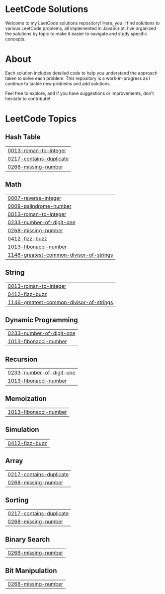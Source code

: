 # LeetCode Solutions
Welcome to my LeetCode solutions repository! Here, you'll find solutions to various LeetCode problems, all implemented in JavaScript. I’ve organized the solutions by topic to make it easier to navigate and study specific concepts.

# About
Each solution includes detailed code to help you understand the approach taken to solve each problem. This repository is a work-in-progress as I continue to tackle new problems and add solutions.

Feel free to explore, and if you have suggestions or improvements, don't hesitate to contribute!

<!---LeetCode Topics Start-->
# LeetCode Topics
## Hash Table
|  |
| ------- |
| [0013-roman-to-integer](https://github.com/huzaifsk/leetcode/tree/master/0013-roman-to-integer) |
| [0217-contains-duplicate](https://github.com/huzaifsk/leetcode/tree/master/0217-contains-duplicate) |
| [0268-missing-number](https://github.com/huzaifsk/leetcode/tree/master/0268-missing-number) |
## Math
|  |
| ------- |
| [0007-reverse-integer](https://github.com/huzaifsk/leetcode/tree/master/0007-reverse-integer) |
| [0009-palindrome-number](https://github.com/huzaifsk/leetcode/tree/master/0009-palindrome-number) |
| [0013-roman-to-integer](https://github.com/huzaifsk/leetcode/tree/master/0013-roman-to-integer) |
| [0233-number-of-digit-one](https://github.com/huzaifsk/leetcode/tree/master/0233-number-of-digit-one) |
| [0268-missing-number](https://github.com/huzaifsk/leetcode/tree/master/0268-missing-number) |
| [0412-fizz-buzz](https://github.com/huzaifsk/leetcode/tree/master/0412-fizz-buzz) |
| [1013-fibonacci-number](https://github.com/huzaifsk/leetcode/tree/master/1013-fibonacci-number) |
| [1146-greatest-common-divisor-of-strings](https://github.com/huzaifsk/leetcode/tree/master/1146-greatest-common-divisor-of-strings) |
## String
|  |
| ------- |
| [0013-roman-to-integer](https://github.com/huzaifsk/leetcode/tree/master/0013-roman-to-integer) |
| [0412-fizz-buzz](https://github.com/huzaifsk/leetcode/tree/master/0412-fizz-buzz) |
| [1146-greatest-common-divisor-of-strings](https://github.com/huzaifsk/leetcode/tree/master/1146-greatest-common-divisor-of-strings) |
## Dynamic Programming
|  |
| ------- |
| [0233-number-of-digit-one](https://github.com/huzaifsk/leetcode/tree/master/0233-number-of-digit-one) |
| [1013-fibonacci-number](https://github.com/huzaifsk/leetcode/tree/master/1013-fibonacci-number) |
## Recursion
|  |
| ------- |
| [0233-number-of-digit-one](https://github.com/huzaifsk/leetcode/tree/master/0233-number-of-digit-one) |
| [1013-fibonacci-number](https://github.com/huzaifsk/leetcode/tree/master/1013-fibonacci-number) |
## Memoization
|  |
| ------- |
| [1013-fibonacci-number](https://github.com/huzaifsk/leetcode/tree/master/1013-fibonacci-number) |
## Simulation
|  |
| ------- |
| [0412-fizz-buzz](https://github.com/huzaifsk/leetcode/tree/master/0412-fizz-buzz) |
## Array
|  |
| ------- |
| [0217-contains-duplicate](https://github.com/huzaifsk/leetcode/tree/master/0217-contains-duplicate) |
| [0268-missing-number](https://github.com/huzaifsk/leetcode/tree/master/0268-missing-number) |
## Sorting
|  |
| ------- |
| [0217-contains-duplicate](https://github.com/huzaifsk/leetcode/tree/master/0217-contains-duplicate) |
| [0268-missing-number](https://github.com/huzaifsk/leetcode/tree/master/0268-missing-number) |
## Binary Search
|  |
| ------- |
| [0268-missing-number](https://github.com/huzaifsk/leetcode/tree/master/0268-missing-number) |
## Bit Manipulation
|  |
| ------- |
| [0268-missing-number](https://github.com/huzaifsk/leetcode/tree/master/0268-missing-number) |
<!---LeetCode Topics End-->
